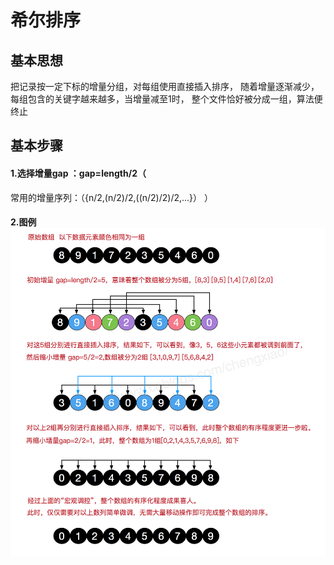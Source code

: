 # 希尔排序

## 基本思想

把记录按一定下标的增量分组，对每组使用直接插入排序，
随着增量逐渐减少，每组包含的关键字越来越多，当增量减至1时，
整个文件恰好被分成一组，算法便终止

## 基本步骤

#### 1.选择增量gap ：gap=length/2（
常用的增量序列：（{n/2,(n/2)/2,((n/2)/2)/2,...}）
）
#### 2.图例![图例](./shellSort.png)
